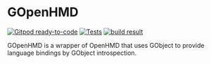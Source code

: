 # GOpenHMD

[![Gitpod ready-to-code](https://img.shields.io/badge/Gitpod-ready--to--code-blue?logo=gitpod)](https://gitpod.io/#https://github.com/ila-embsys/GOpenHMD)
[![Tests](https://github.com/ila-embsys/GOpenHMD/actions/workflows/test.yml/badge.svg?branch=main)](ila-embsys/GOpenHMD)
[![build result](https://build.opensuse.org/projects/home:ila.embsys:gopenhmd/packages/gopenhmd/badge.svg?type=default)](https://build.opensuse.org/package/show/home:ila.embsys:gopenhmd/gopenhmd)

GOpenHMD is a wrapper of OpenHMD that uses GObject to provide language bindings by GObject introspection.
